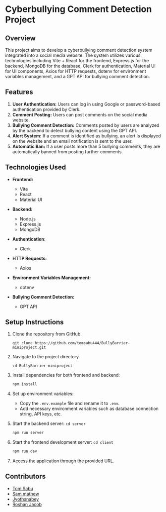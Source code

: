 # Cyberbullying Comment Detection Project

## Overview
This project aims to develop a cyberbullying comment detection system integrated into a social media website. The system utilizes various technologies including Vite + React for the frontend, Express.js for the backend, MongoDB for the database, Clerk for authentication, Material UI for UI components, Axios for HTTP requests, dotenv for environment variables management, and a GPT API for bullying comment detection.

## Features
1. **User Authentication:** Users can log in using Google or password-based authentication provided by Clerk.
2. **Comment Posting:** Users can post comments on the social media website.
3. **Bullying Comment Detection:** Comments posted by users are analyzed by the backend to detect bullying content using the GPT API.
4. **Alert System:** If a comment is identified as bullying, an alert is displayed on the website and an email notification is sent to the user.
5. **Automatic Ban:** If a user posts more than 5 bullying comments, they are automatically banned from posting further comments.

## Technologies Used
- **Frontend:**
  - Vite
  - React
  - Material UI
  
- **Backend:**
  - Node.js
  - Express.js
  - MongoDB
  
- **Authentication:**
  - Clerk
  
- **HTTP Requests:**
  - Axios
  
- **Environment Variables Management:**
  - dotenv
  
- **Bullying Comment Detection:**
  - GPT API

## Setup Instructions
1. Clone the repository from GitHub.

    ```shell
    git clone https://github.com/tomsabu444/BullyBarrier-miniproject.git
    ```

2. Navigate to the project directory.
    ```shell
    cd BullyBarrier-miniproject
    ```

3. Install dependencies for both frontend and backend:
    ```bash
    npm install
    ```
4. Set up environment variables:
   - Copy the `.env.example` file and rename it to `.env`.
   - Add necessary environment variables such as database connection string, API keys, etc.
5. Start the backend server: `cd server`
    ```bash
    npm run server
    ```
6. Start the frontend development server: `cd client`
    ```bash
    npm run dev
    ```
7. Access the application through the provided URL.

## Contributors
- [Tom Sabu](https://github.com/tomsabu444)
- [Sam mathew](https://github.com/SamMathew007)
- [Jyothsnabey](https://github.com/23Jyo)
- [Roshan Jacob](https://github.com/RoshanJacob10)

<!-- ## License -->
<!-- This project is licensed under the [MIT License](link-to-license-file). -->

